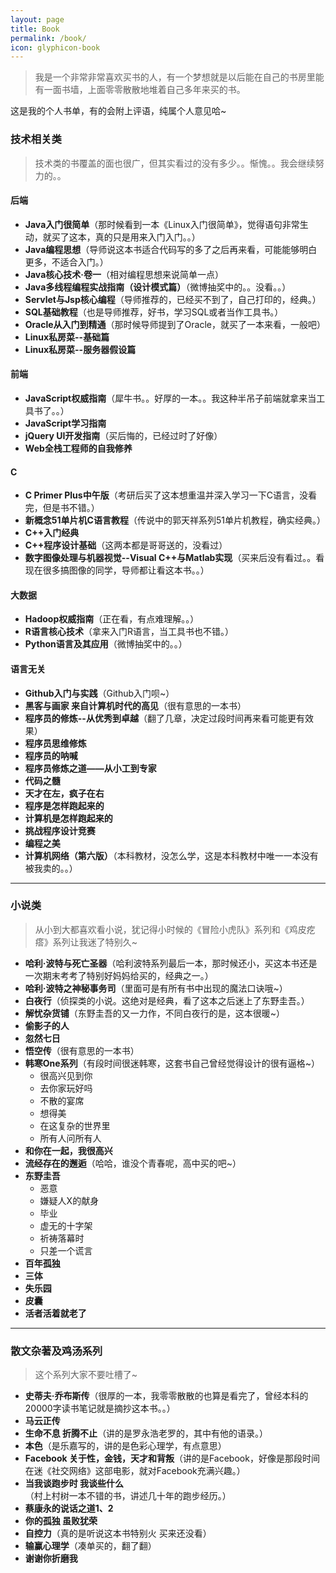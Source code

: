 ```yaml
---
layout: page
title: Book
permalink: /book/
icon: glyphicon-book
---
```


>我是一个非常非常喜欢买书的人，有一个梦想就是以后能在自己的书房里能有一面书墙，上面零零散散地堆着自己多年来买的书。

这是我的个人书单，有的会附上评语，纯属个人意见哈~

### 技术相关类

>技术类的书覆盖的面也很广，但其实看过的没有多少。。惭愧。。我会继续努力的。。

#### **后端**

- **Java入门很简单**（那时候看到一本《Linux入门很简单》，觉得语句非常生动，就买了这本，真的只是用来入门入门。。）
- **Java编程思想**（导师说这本书适合代码写的多了之后再来看，可能能够明白更多，不适合入门。）
- **Java核心技术·卷一**（相对编程思想来说简单一点）
- **Java多线程编程实战指南（设计模式篇）**（微博抽奖中的。。没看。。）
- **Servlet与Jsp核心编程**（导师推荐的，已经买不到了，自己打印的，经典。）
- **SQL基础教程**（也是导师推荐，好书，学习SQL或者当作工具书。）
- **Oracle从入门到精通**（那时候导师提到了Oracle，就买了一本来看，一般吧）
- **Linux私房菜--基础篇**
- **Linux私房菜--服务器假设篇**

#### **前端**

- **JavaScript权威指南**（犀牛书。。好厚的一本。。我这种半吊子前端就拿来当工具书了。。）
- **JavaScript学习指南**
- **jQuery UI开发指南**（买后悔的，已经过时了好像）
- **Web全栈工程师的自我修养**

#### **C**

- **C Primer Plus中午版**（考研后买了这本想重温并深入学习一下C语言，没看完，但是书不错。）
- **新概念51单片机C语言教程**（传说中的郭天祥系列51单片机教程，确实经典。）
- **C++入门经典**
- **C++程序设计基础**（这两本都是哥哥送的，没看过）
- **数字图像处理与机器视觉--Visual C++与Matlab实现**（买来后没有看过。。看现在很多搞图像的同学，导师都让看这本书。。）

#### **大数据**

- **Hadoop权威指南**（正在看，有点难理解。。）
- **R语言核心技术**（拿来入门R语言，当工具书也不错。）
- **Python语言及其应用**（微博抽奖中的。。）

#### **语言无关**

- **Github入门与实践**（Github入门呗~）
- **黑客与画家 来自计算机时代的高见**（很有意思的一本书）
- **程序员的修炼--从优秀到卓越**（翻了几章，决定过段时间再来看可能更有效果）
- **程序员思维修炼**
- **程序员的呐喊**
- **程序员修炼之道——从小工到专家**
- **代码之髓**
- **天才在左，疯子在右**
- **程序是怎样跑起来的**
- **计算机是怎样跑起来的**
- **挑战程序设计竞赛**
- **编程之美**
- **计算机网络（第六版）**（本科教材，没怎么学，这是本科教材中唯一一本没有被我卖的。。）

---

### 小说类

>从小到大都喜欢看小说，犹记得小时候的《冒险小虎队》系列和《鸡皮疙瘩》系列让我迷了特别久~

- **哈利·波特与死亡圣器**（哈利波特系列最后一本，那时候还小，买这本书还是一次期末考考了特别好妈妈给买的，经典之一。）
- **哈利·波特之神秘事务司**（里面可是有所有书中出现的魔法口诀哦~）
- **白夜行**（侦探类的小说。这绝对是经典，看了这本之后迷上了东野圭吾。）
- **解忧杂货铺**（东野圭吾的又一力作，不同白夜行的是，这本很暖~）
- **偷影子的人**
- **忽然七日**
- **悟空传**（很有意思的一本书）
- **韩寒One系列**（有段时间很迷韩寒，这套书自己曾经觉得设计的很有逼格~）
	- 很高兴见到你
	- 去你家玩好吗
	- 不散的宴席
	- 想得美
	- 在这复杂的世界里
	- 所有人问所有人
- **和你在一起，我很高兴**
- **流经存在的邂逅**（哈哈，谁没个青春呢，高中买的吧~）
- **东野圭吾**
	- 恶意
	- 嫌疑人X的献身
	- 毕业
	- 虚无的十字架
	- 祈祷落幕时
	- 只差一个谎言
- **百年孤独**
- **三体**
- **失乐园**
- **皮囊**
- **活者活着就老了**
---

###  散文杂著及鸡汤系列

>这个系列大家不要吐槽了~

- **史蒂夫·乔布斯传**（很厚的一本，我零零散散的也算是看完了，曾经本科的20000字读书笔记就是摘抄这本书。。）
- **马云正传**
- **生命不息 折腾不止**（讲的是罗永浩老罗的，其中有他的语录。）
- **本色**（是乐嘉写的，讲的是色彩心理学，有点意思）
- **Facebook 关于性，金钱，天才和背叛**（讲的是Facebook，好像是那段时间在迷《社交网络》这部电影，就对Facebook充满兴趣。）
- **当我谈跑步时 我谈些什么**（村上村树一本不错的书，讲述几十年的跑步经历。）
- **蔡康永的说话之道1、2**
- **你的孤独 虽败犹荣**
- **自控力**（真的是听说这本书特别火 买来还没看）
- **输赢心理学**（凑单买的，翻了翻）
- **谢谢你折磨我**



